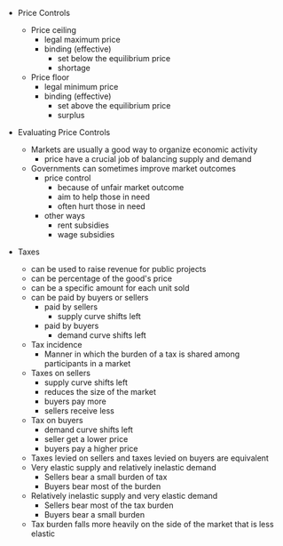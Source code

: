 - Price Controls
	- Price ceiling
		- legal maximum price
		- binding (effective)
			- set below the equilibrium price
			- shortage
	- Price floor
		- legal minimum price
		- binding (effective)
			- set above the equilibrium price
			- surplus

- Evaluating Price Controls
	- Markets are usually a good way to organize economic activity
		- price have a crucial job of balancing supply and demand
	- Governments can sometimes improve market outcomes
		- price control
			- because of unfair market outcome
			- aim to help those in need
			- often hurt those in need
		- other ways
			- rent subsidies
			- wage subsidies

- Taxes
	- can be used to raise revenue for public projects
	- can be percentage of the good's price
	- can be a specific amount for each unit sold
	- can be paid by buyers or sellers
		- paid by sellers
			- supply curve shifts left
		- paid by buyers
			- demand curve shifts left
	- Tax incidence
		- Manner in which the burden of a tax is shared among participants in a market
	- Taxes on sellers
		- supply curve shifts left
		- reduces the size of the market
		- buyers pay more
		- sellers receive less
	- Tax on buyers
		- demand curve shifts left
		- seller get a lower price
		- buyers pay a higher price
	- Taxes levied on sellers and taxes levied on buyers are equivalent
	- Very elastic supply and relatively inelastic demand
		- Sellers bear a small burden of tax
		- Buyers bear most of the burden
	- Relatively inelastic supply and very elastic demand
		- Sellers bear most of the tax burden
		- Buyers bear a small burden
	- Tax burden falls more heavily on the side of the market that is less elastic